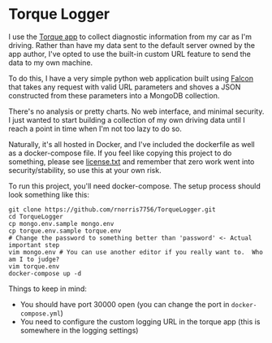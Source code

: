 # Torque Logger

I use the [Torque app](https://play.google.com/store/apps/details?id=org.prowl.torque&hl=en_US) to collect diagnostic information from my car as I'm driving.
Rather than have my data sent to the default server owned by the app author, I've opted to use the built-in custom URL feature to send the data to my own machine.

To do this, I have a very simple python web application built using [Falcon](https://github.com/falconry/falcon) that takes any request with valid URL parameters and shoves a JSON constructed from these parameters into a MongoDB collection.

There's no analysis or pretty charts.  No web interface, and minimal security.  I just wanted to start building a collection of my own driving data until I reach a point in time when I'm not too lazy to do so.

Naturally, it's all hosted in Docker, and I've included the dockerfile as well as a docker-compose file.
If you feel like copying this project to do something, please see [license.txt](license.txt) and remember that zero work went into security/stability, so use this at your own risk.

To run this project, you'll need docker-compose.  The setup process should look something like this:

```
git clone https://github.com/rnorris7756/TorqueLogger.git
cd TorqueLogger
cp mongo.env.sample mongo.env
cp torque.env.sample torque.env
# Change the password to something better than 'password' <- Actual important step
vim mongo.env # You can use another editor if you really want to.  Who am I to judge?
vim torque.env
docker-compose up -d
```

Things to keep in mind:
- You should have port 30000 open (you can change the port in `docker-compose.yml`)
- You need to configure the custom logging URL in the torque app (this is somewhere in the logging settings)
